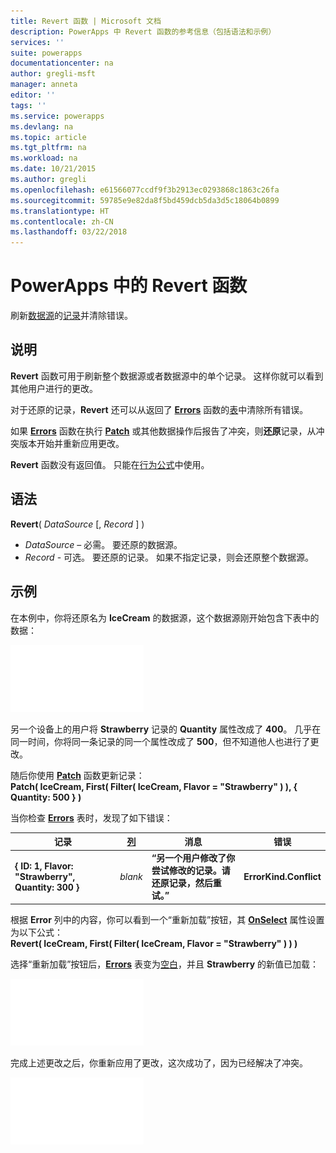 ```yaml
---
title: Revert 函数 | Microsoft 文档
description: PowerApps 中 Revert 函数的参考信息（包括语法和示例）
services: ''
suite: powerapps
documentationcenter: na
author: gregli-msft
manager: anneta
editor: ''
tags: ''
ms.service: powerapps
ms.devlang: na
ms.topic: article
ms.tgt_pltfrm: na
ms.workload: na
ms.date: 10/21/2015
ms.author: gregli
ms.openlocfilehash: e61566077ccdf9f3b2913ec0293868c1863c26fa
ms.sourcegitcommit: 59785e9e82da8f5bd459dcb5da3d5c18064b0899
ms.translationtype: HT
ms.contentlocale: zh-CN
ms.lasthandoff: 03/22/2018
---
```

# <a name="revert-function-in-powerapps"></a>PowerApps 中的 Revert 函数
刷新[数据源](../working-with-data-sources.md)的[记录](../working-with-tables.md#records)并清除错误。

## <a name="description"></a>说明
**Revert** 函数可用于刷新整个数据源或者数据源中的单个记录。 这样你就可以看到其他用户进行的更改。

对于还原的记录，**Revert** 还可以从返回了 **[Errors](function-errors.md)** 函数的[表](../working-with-tables.md)中清除所有错误。

如果 **[Errors](function-errors.md)** 函数在执行 **[Patch](function-patch.md)** 或其他数据操作后报告了冲突，则**还原**记录，从冲突版本开始并重新应用更改。

**Revert** 函数没有返回值。 只能在[行为公式](../working-with-formulas-in-depth.md)中使用。

## <a name="syntax"></a>语法
**Revert**( *DataSource* [, *Record* ] )

* *DataSource* – 必需。 要还原的数据源。
* *Record* - 可选。  要还原的记录。  如果不指定记录，则会还原整个数据源。

## <a name="example"></a>示例
在本例中，你将还原名为 **IceCream** 的数据源，这个数据源刚开始包含下表中的数据：

![](media/function-revert/icecream.png)

另一个设备上的用户将 **Strawberry** 记录的 **Quantity** 属性改成了 **400**。  几乎在同一时间，你将同一条记录的同一个属性改成了 **500**，但不知道他人也进行了更改。

随后你使用 **[Patch](function-patch.md)** 函数更新记录：<br>
**Patch( IceCream, First( Filter( IceCream, Flavor = "Strawberry" ) ), { Quantity: 500 } )**

当你检查 **[Errors](function-errors.md)** 表时，发现了如下错误：

| 记录 | [列](../working-with-tables.md#columns) | 消息 | 错误 |
| --- | --- | --- | --- |
| **{ ID: 1, Flavor: "Strawberry", Quantity: 300 }** |*blank* |**“另一个用户修改了你尝试修改的记录。请还原记录，然后重试。”** |**ErrorKind.Conflict** |

根据 **Error** 列中的内容，你可以看到一个“重新加载”按钮，其 **[OnSelect](../controls/properties-core.md)** 属性设置为以下公式：<br>
**Revert( IceCream, First( Filter( IceCream, Flavor = "Strawberry" ) ) )**

选择“重新加载”按钮后，**[Errors](function-errors.md)** 表变为[空白](function-isblank-isempty.md)，并且 **Strawberry** 的新值已加载：

![](media/function-revert/icecream-after.png)

完成上述更改之后，你重新应用了更改，这次成功了，因为已经解决了冲突。

![](media/function-revert/icecream-success.png)

